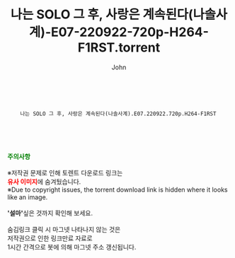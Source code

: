 ﻿---
layout: post
title:  "    나는 SOLO 그 후, 사랑은 계속된다(나솔사계)-E07-220922-720p-H264-F1RST.torrent"
author: John
categories: [ TV ]
tags: [  ]
image:  
description: "    나는 SOLO 그 후, 사랑은 계속된다(나솔사계)-E07-220922-720p-H264-F1RST torrent 정보 공유"
toc: true
toc_sticky: true
---

<br>

        나는 SOLO 그 후, 사랑은 계속된다(나솔사계).E07.220922.720p.H264-F1RST  
    
<br><br><br>
<p data-ke-size="size16"><b><span style="color: green;">주의사항</span></b><br /><br />※저작권 문제로 인해 토렌트 다운로드 링크는<br /><b><span style="color: red;">유사 이미지</span></b>에 숨겨뒀습니다.<br />※Due to copyright issues, the torrent download link is hidden where it looks like an image.<br /><br /><b>'설마'</b>싶은 것까지 확인해 보세요.<br /><br />숨김링크 클릭 시 마그넷 나타나지 않는 것은<br />저작권으로 인한 링크만료 자료로<br />1시간 간격으로 봇에 의해 마그넷 주소 갱신됩니다.</p>
